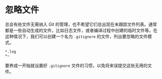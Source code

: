 # 忽略文件

总会有些文件无需纳入 Git 的管理，也不希望它们总出现在未跟踪文件列表。通常都是一些自动生成的文件，比如日志文件，或者编译过程中创建的临时文件等。在这种情况下，我们可以创建一个名为 `.gitignore` 的文件，列出要忽略的文件模式。

```
*.log
*~
```

要养成一开始就设置好 `.gitignore` 文件的习惯，以免将来误提交这些无用的文件。

